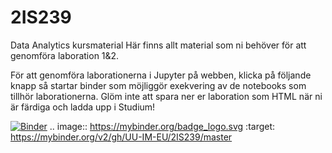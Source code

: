 # 2IS239
Data Analytics kursmaterial
Här finns allt material som ni behöver för att genomföra laboration 1&2. 

För att genomföra laborationerna i Jupyter på webben, klicka på följande knapp så startar binder som möjliggör exekvering av de notebooks som tillhör laborationerna. Glöm inte att spara ner er laboration som HTML när ni är färdiga och ladda upp i Studium!

[![Binder](https://mybinder.org/badge_logo.svg)](https://mybinder.org/v2/gh/UU-IM-EU/2IS239/master)
.. image:: https://mybinder.org/badge_logo.svg
 :target: https://mybinder.org/v2/gh/UU-IM-EU/2IS239/master

